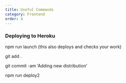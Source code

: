```yaml
---
title: Useful Commands
category: Frontend
order: 4
---
```


### Deploying to Heroku

npm run launch   (this also deploys and checks your work)

git add .

git commit -am ‘Adding new distribution’

npm run deploy2

